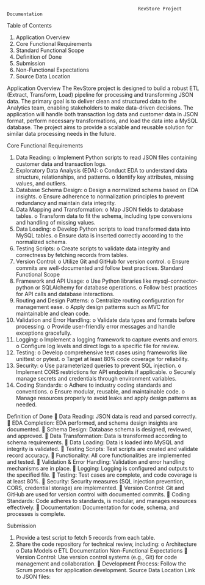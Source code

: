                                                     RevStore Project Documentation

Table of Contents
1. Application Overview
2. Core Functional Requirements
3. Standard Functional Scope
4. Definition of Done
5. Submission
6. Non-Functional Expectations
7. Source Data Location
   
Application Overview
The RevStore project is designed to build a robust ETL (Extract, Transform, Load) pipeline for 
processing and transforming JSON data. The primary goal is to deliver clean and structured data to 
the Analytics team, enabling stakeholders to make data-driven decisions. The application will handle 
both transaction log data and customer data in JSON format, perform necessary transformations, 
and load the data into a MySQL database. The project aims to provide a scalable and reusable 
solution for similar data processing needs in the future.


Core Functional Requirements
1. Data Reading:
o Implement Python scripts to read JSON files containing customer data and 
transaction logs.
2. Exploratory Data Analysis (EDA):
o Conduct EDA to understand data structure, relationships, and patterns.
o Identify key attributes, missing values, and outliers.
3. Database Schema Design:
o Design a normalized schema based on EDA insights.
o Ensure adherence to normalization principles to prevent redundancy and maintain 
data integrity.
4. Data Mapping and Transformation:
o Map JSON fields to database tables.
o Transform data to fit the schema, including type conversions and handling of missing 
values.
5. Data Loading:
o Develop Python scripts to load transformed data into MySQL tables.
o Ensure data is inserted correctly according to the normalized schema.
6. Testing Scripts:
o Create scripts to validate data integrity and correctness by fetching records from 
tables.
7. Version Control:
o Utilize Git and GitHub for version control.
o Ensure commits are well-documented and follow best practices.
Standard Functional Scope
1. Framework and API Usage:
o Use Python libraries like mysql-connector-python or SQLAlchemy for database 
operations.
o Follow best practices for API calls and database interactions.
2. Routing and Design Patterns:
o Centralize routing configuration for management ease.
o Apply design patterns such as MVC for maintainable and clean code.
3. Validation and Error Handling:
o Validate data types and formats before processing.
o Provide user-friendly error messages and handle exceptions gracefully.
4. Logging:
o Implement a logging framework to capture events and errors.
o Configure log levels and direct logs to a specific file for review.
5. Testing:
o Develop comprehensive test cases using frameworks like unittest or pytest.
o Target at least 80% code coverage for reliability.
6. Security:
o Use parameterized queries to prevent SQL injection.
o Implement CORS restrictions for API endpoints if applicable.
o Securely manage secrets and credentials through environment variables.
7. Coding Standards:
o Adhere to industry coding standards and conventions.
o Ensure modular, reusable, and maintainable code.
o Manage resources properly to avoid leaks and apply design patterns as needed.

Definition of Done
 Data Reading: JSON data is read and parsed correctly.
 EDA Completion: EDA performed, and schema design insights are documented.
 Schema Design: Database schema is designed, reviewed, and approved.
 Data Transformation: Data is transformed according to schema requirements.
 Data Loading: Data is loaded into MySQL and integrity is validated.
 Testing Scripts: Test scripts are created and validate record accuracy.
 Functionality: All core functionalities are implemented and tested.
 Validation & Error Handling: Validation and error handling mechanisms are in place.
 Logging: Logging is configured and outputs to the specified file.
 Testing: Test cases are complete, and code coverage is at least 80%.
 Security: Security measures (SQL injection prevention, CORS, credential storage) are 
implemented.
 Version Control: Git and GitHub are used for version control with documented commits.
 Coding Standards: Code adheres to standards, is modular, and manages resources 
effectively.
 Documentation: Documentation for code, schema, and processes is complete.

Submission
1. Provide a test script to fetch 5 records from each table.
2. Share the code repository for technical review, including:
o Architecture
o Data Models
o ETL Documentation
Non-Functional Expectations
 Version Control: Use version control systems (e.g., Git) for code management and 
collaboration.
 Development Process: Follow the Scrum process for application development.
Source Data Location
Link to JSON files:
